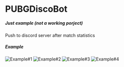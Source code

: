 # PUBGDiscoBot
##### Just example (not a working porject)
Push to discord server after match statistics

##### Example
![Example#1](https://raw.githubusercontent.com/glmn/PUBGDiscoBot/master/example_1.png)
![Example#2](https://raw.githubusercontent.com/glmn/PUBGDiscoBot/master/example_2.png)
![Example#3](https://raw.githubusercontent.com/glmn/PUBGDiscoBot/master/example_3.png)
![Example#4](https://raw.githubusercontent.com/glmn/PUBGDiscoBot/master/example_4.png)
